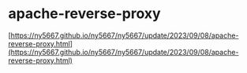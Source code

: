 # apache-reverse-proxy

[https://ny5667.github.io/ny5667/ny5667/update/2023/09/08/apache-reverse-proxy.html](https://ny5667.github.io/ny5667/ny5667/update/2023/09/08/apache-reverse-proxy.html)
